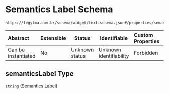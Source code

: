 # Semantics Label Schema

```txt
https://legytma.com.br/schema/widget/text.schema.json#/properties/semanticsLabel
```




| Abstract            | Extensible | Status         | Identifiable            | Custom Properties | Additional Properties | Access Restrictions | Defined In                                                                     |
| :------------------ | ---------- | -------------- | ----------------------- | :---------------- | --------------------- | ------------------- | ------------------------------------------------------------------------------ |
| Can be instantiated | No         | Unknown status | Unknown identifiability | Forbidden         | Allowed               | none                | [text.schema.json\*](../schema/widget/text.schema.json "open original schema") |

## semanticsLabel Type

`string` ([Semantics Label](text-properties-semantics-label.md))
